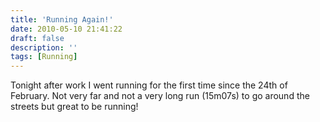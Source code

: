 ```yaml
---
title: 'Running Again!'
date: 2010-05-10 21:41:22
draft: false
description: ''
tags: [Running]
---
```


Tonight after work I went running for the first time since the 24th of February. Not very far and not a very long run (15m07s) to go around the streets but great to be running!